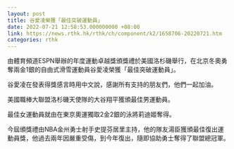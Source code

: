 ```yaml
---
layout: post
title: 谷愛凌榮獲「最佳突破運動員」
date: 2022-07-21 12:58:53.000000000 +08:00
link: https://news.rthk.hk/rthk/ch/component/k2/1658706-20220721.htm
categories: rthk
---
```


由體育頻道ESPN舉辦的年度運動卓越獎頒獎禮於美國洛杉磯舉行，在北京冬奧勇奪兩金1銀的自由式滑雪運動員谷愛凌榮獲「最佳突破運動員」。

谷愛凌在發表得獎感言時用中文說，感謝所有支持的朋友們，他們一起加油。

美國職棒大聯盟洛杉磯天使隊的大谷翔平獲頒最佳男運動員。

最佳女運動員就由在東京奧運獨取2金2銀的泳將莉迪姬奪得。

今屆頒獎禮由NBA金州勇士射手史提芬居里主持，他的隊友湯臣獲頒最佳復出運動員獎，他過去兩年因嚴重受傷，到今年復出，隨即協助勇士奪得了聯盟總冠軍。
